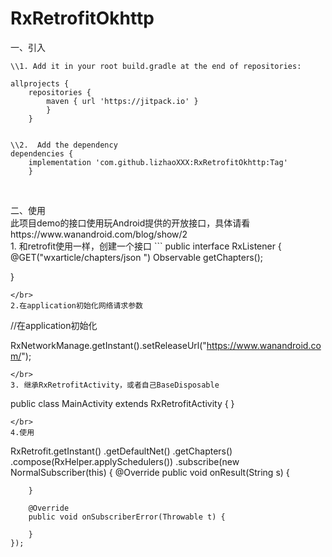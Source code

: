# RxRetrofitOkhttp

一、引入

```
\\1. Add it in your root build.gradle at the end of repositories:

allprojects {
	repositories {
		maven { url 'https://jitpack.io' }
		}
	}
  
  
\\2.  Add the dependency
dependencies {
	implementation 'com.github.lizhaoXXX:RxRetrofitOkhttp:Tag'
	}
  
 ```
  </br>
  二、使用
</br>
此项目demo的接口使用玩Android提供的开放接口，具体请看
https://www.wanandroid.com/blog/show/2
</br>
1. 和retrofit使用一样，创建一个接口
```
  public interface RxListener {
	@GET("wxarticle/chapters/json ")
	Observable<String> getChapters();
	
}
```
</br>
2.在application初始化网络请求参数
```
//在application初始化

RxNetworkManage.getInstant().setReleaseUrl("https://www.wanandroid.com/");

```
</br>
3. 继承RxRetrofitActivity，或者自己BaseDisposable
```
public class MainActivity extends RxRetrofitActivity {
}

```
</br>
4.使用
```

RxRetrofit.getInstant()
	.getDefaultNet()
	.getChapters()
	.compose(RxHelper.<String>applySchedulers())
	.subscribe(new NormalSubscriber<String>(this) {
		@Override
		public void onResult(String s) {
				
		}
				
		@Override
		public void onSubscriberError(Throwable t) {
				
		}
	});
	
```
